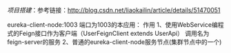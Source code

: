 *_项目搭建_*：参考链接：http://blog.csdn.net/liaokailin/article/details/51470051


eureka-client-node:1003
端口为1003的本应用：
    作用
    1、使用WebService编程式的Feign接口作为客户端（UserFeignClient extends UserApi）
        调用名为 feign-server的服务
    2、普通的eureka-client-node服务节点(集群节点中的一个)